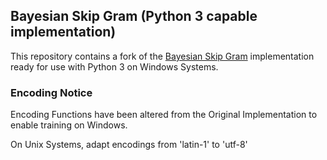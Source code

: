 ## Bayesian Skip Gram (Python 3 capable implementation)

This repository contains a fork of the [Bayesian Skip Gram](https://github.com/abrazinskas/BSG) implementation ready for use with Python 3 on Windows Systems.

### Encoding Notice

Encoding Functions have been altered from the Original Implementation to enable training on Windows.

On Unix Systems, adapt encodings from 'latin-1' to 'utf-8' 





